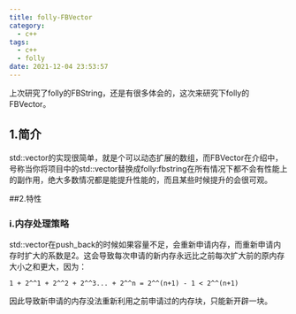 ```yaml
---
title: folly-FBVector
category:
  - c++
tags:
  - c++
  - folly
date: 2021-12-04 23:53:57
---
```


上次研究了folly的FBString，还是有很多体会的，这次来研究下folly的FBVector。

<!-- more -->

## 1.简介

std::vector的实现很简单，就是个可以动态扩展的数组，而FBVector在介绍中，号称当你将项目中的std::vector替换成folly:fbstring在所有情况下都不会有性能上的副作用，绝大多数情况都是能提升性能的，而且某些时候提升的会很可观。

##2.特性

### i.内存处理策略

std::vector在push_back的时候如果容量不足，会重新申请内存，而重新申请内存时扩大的系数是2。这会导致每次申请的新内存永远比之前每次扩大前的原内存大小之和更大，因为：

```
1 + 2^^1 + 2^^2 + 2^^3... + 2^^n = 2^^(n+1) - 1 < 2^^(n+1)
```

因此导致新申请的内存没法重新利用之前申请过的内存块，只能新开辟一块。
